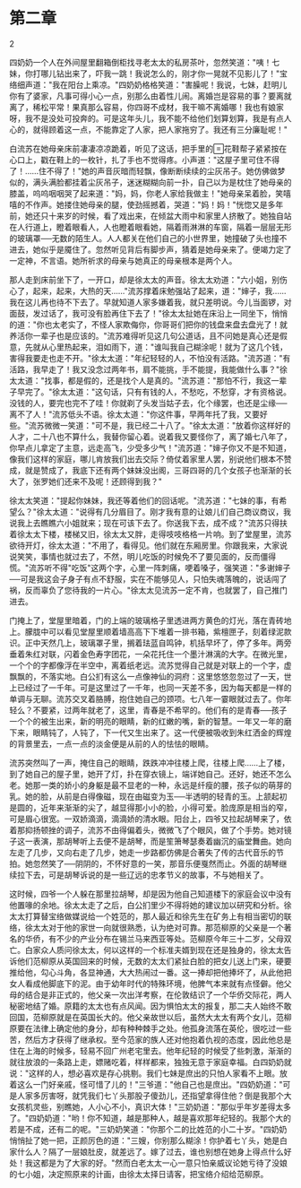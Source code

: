 # 第二章

 

2

四奶奶一个人在外间屋里翻箱倒柜找寻老太太的私房茶叶，忽然笑道："咦！七妹，你打哪儿钻出来了，吓我一跳！我说怎么的，刚才你一晃就不见影儿了！"宝络细声道："我在阳台上乘凉。"四奶奶格格笑道："害臊呢！我说，七妹，赶明儿你有了婆家，凡事可得小心一点，别那么由着性儿闹。离婚岂是容易的事？要离就离了，稀松平常！果真那么容易，你四哥不成材，我干嘛不离婚哪！我也有娘家呀，我不是没处可投奔的。可是这年头儿，我不能不给他们划算划算，我是有点人心的，就得顾着这一点，不能靠定了人家，把人家拖穷了。我还有三分廉耻呢！"

白流苏在她母亲床前凄凄凉凉跪着，听见了这话，把手里的花鞋帮子紧紧按在心口上，戳在鞋上的一枚针，扎了手也不觉得疼。小声道："这屋子里可住不得了！……住不得了！"她的声音灰暗而轻飘，像断断续续的尘灰吊子。她仿佛做梦似的，满头满脸都挂着尘灰吊子，迷迷糊糊向前一扑，自己以为是枕住了她母亲的膝盖，呜呜咽咽哭了起来道："妈，妈，你老人家给我做主！"她母亲呆着脸，笑嘻嘻的不作声。她搂住她母亲的腿，使劲摇撼着，哭道："妈！妈！"恍惚又是多年前，她还只十来岁的时候，看了戏出来，在倾盆大雨中和家里人挤散了。她独自站在人行道上，瞪着眼看人，人也瞪着眼看她，隔着雨淋淋的车窗，隔着一层层无形的玻璃罩──无数的陌生人。人人都关在他们自己的小世界里，她撞破了头也撞不进去，她似乎是魇住了。忽然听见背后有脚步声，猜着是她母亲来了。便竭力定了一定神，不言语。她所祈求的母亲与她真正的母亲根本是两个人。

那人走到床前坐下了，一开口，却是徐太太的声音。徐太太劝道："六小姐，别伤心了，起来，起来，大热的天……"流苏撑着床勉强站了起来，道："婶子，我……我在这儿再也待不下去了。早就知道人家多嫌着我，就只差明说。今儿当面锣，对面鼓，发过话了，我可没有脸再住下去了！"徐太太扯她在床沿上一同坐下，悄悄的道："你也太老实了，不怪人家欺侮你，你哥哥们把你的钱盘来盘去盘光了！就养活你一辈子也是应该的。"流苏难得听见这几句公道话，且不问她是真心还是假意，先就从心里热起来，泪如雨下，道："谁叫我自己糊涂呢！就为了这几个钱，害得我要走也走不开。"徐太太道："年纪轻轻的人，不怕没有活路。"流苏道："有活路，我早走了！我又没念过两年书，肩不能挑，手不能提，我能做什么事？"徐太太道："找事，都是假的，还是找个人是真的。"流苏道："那怕不行，我这一辈子早完了。"徐太太道："这句话，只有有钱的人，不愁吃，不愁穿，才有资格说。没钱的人，要完也完不了哇！你就剃了头发当姑子去，化个缘罢，也还是尘缘──离不了人！"流苏低头不语。徐太太道："你这件事，早两年托了我，又要好些。"流苏微微一笑道："可不是，我已经二十八了。"徐太太道："放着你这样好的人才，二十八也不算什么，我替你留心着。说着我又要怪你了，离了婚七八年了，你早点儿拿定了主意，远走高飞，少受多少气！"流苏道："婶子你又不是不知道，像我们这样的家庭，哪儿肯放我们出去交际？倚仗着家里人罢，别说他们根本不赞成，就是赞成了，我底下还有两个妹妹没出阁，三哥四哥的几个女孩子也渐渐的长大了，张罗她们还来不及呢！还顾得到我？"

徐太太笑道："提起你妹妹，我还等着他们的回话呢。"流苏道："七妹的事，有希望么？"徐太太道："说得有几分眉目了。刚才我有意的让娘儿们自己商议商议，我说我上去瞧瞧六小姐就来；现在可该下去了。你送我下去，成不成？"流苏只得扶着徐太太下楼，楼梯又旧，徐太太又胖，走得吱吱格格一片响。到了堂屋里，流苏欲待开灯，徐太太道："不用了，看得见。他们就在东厢房里。你跟我来，大家说说笑笑，事情也就过去了，不然，明儿吃饭的时候免不了要见面的，反而僵得慌。"流苏听不得"吃饭"这两个字，心里一阵刺痛，哽着嗓子，强笑道："多谢婶子──可是我这会子身子有点不舒服，实在不能够见人，只怕失魂落魄的，说话闯了祸，反而辜负了您待我的一片心。"徐太太见流苏一定不肯，也就罢了，自己推门进去。

门掩上了，堂屋里暗着，门的上端的玻璃格子里透进两方黄色的灯光，落在青砖地上。朦胧中可以看见堂屋里顺着墙高高下下堆着一排书箱，紫檀匣子，刻着绿泥款识。正中天然几上，玻璃罩子里，搁着珐蓝自鸣钟，机括早坏了，停了多年。两旁垂着朱红对联，闪着金色寿字团花，一朵花托住一个墨汁淋漓的大字。在微光里，一个个的字都像浮在半空中，离着纸老远。流苏觉得自己就是对联上的一个字，虚飘飘的，不落实地。白公扪有这么一点像神仙的洞府：这里悠悠忽忽过了一天，世上已经过了一千年。可是这里过了一千年，也同一天差不多，因为每天都是一样的单调与无聊。流苏交叉着胳膊，抱住她自己的颈项。七八年一霎眼就过去了。你年轻么？不要紧，过两年就老了，这里，青春是不希罕的。他们有的是青春──孩子一个个的被生出来，新的明亮的眼睛，新的红嫩的嘴，新的智慧。一年又一年的磨下来，眼睛钝了，人钝了，下一代又生出来了。这一代便被吸收到朱红洒金的辉煌的背景里去，一点一点的淡金便是从前的人的怯怯的眼睛。

流苏突然叫了一声，掩住自己的眼睛，跌跌冲冲往楼上爬，往楼上爬……上了楼，到了她自己的屋子里，她开了灯，扑在穿衣镜上，端详她自己。还好，她还不怎么老。她那一类的娇小的身躯是最不显老的一种，永远是纤瘦的腰，孩子似的萌芽的乳。她的脸，从前是白得像磁，现在由磁变为玉──半透明的轻青的玉。上颔起初是圆的，近年来渐渐的尖了，越显得那小小的脸，小得可爱。脸庞原是相当的窄，可是眉心很宽。一双娇滴滴，滴滴娇的清水眼。阳台上，四爷又拉起胡琴来了，依着那抑扬顿挫的调子，流苏不由得偏着头，微微飞了个眼风，做了个手势。她对镜子这一表演，那胡琴听上去便不是胡琴，而是笙箫琴瑟奏着幽沉的庙堂舞曲。她向左走了几步，又向右走了几步，她走一步路都仿佛是合著失了传的古代音乐的节拍。她忽然笑了──阴阴的，不怀好意的一笑，那音乐便戛然而止。外面的胡琴继续拉下去，可是胡琴诉说的是一些辽远的忠孝节义的故事，不与她相关了。

这时候，四爷一个人躲在那里拉胡琴，却是因为他自己知道楼下的家庭会议中没有他置喙的余地。徐太太走了之后，白公扪里少不得将她的建议加以研究和分析。徐太太打算替宝络做媒说给一个姓范的，那人最近和徐先生在矿务上有相当密切的联络，徐太太对于他的家世一向就很熟悉，认为绝对可靠。那范柳原的父亲是一个著名的华侨，有不少的产业分布在锡兰马来西亚等处。范柳原今年三十二岁，父母双亡。白家众人质问徐太太，何以这样的一个标准夫婿到现在还是独身的，徐太太告诉他们范柳原从英国回来的时候，无数的太太们紧扯白脸的把女儿送上门来，硬要推给他，勾心斗角，各显神通，大大热闹过一番。这一捧却把他捧坏了，从此他把女人看成他脚底下的泥。由于幼年时代的特殊环境，他脾气本来就有点怪僻。他父母的结合是非正式的，他父亲一次出洋考察，在伦敦结识了一个华侨交际花，两人秘密地结了婚。原籍的太太也有点风闻。因为惧怕太太的报复，那二夫人始终不敢回国，范柳原就是在英国长大的。他父亲故世以后，虽然大太太有两个女儿，范柳原要在法律上确定他的身分，却有种种棘手之处。他孤身流落在英伦，很吃过一些苦，然后方才获得了继承权。至今范家的族人还对他抱着仇视的态度，因此他总是住在上海的时候多，轻易不回广州老宅里去。他年纪轻的时候受了些刺激，渐渐的就往放浪的一条路上走，嫖赌吃着，样样都来，独独无意于家庭幸福。白四奶奶就说："这样的人，想必喜欢是存心挑剔。我们七妹是庶出的只怕人家看不上眼。放着这么一门好亲戚，怪可惜了儿的！"三爷道："他自己也是庶出。"四奶奶道："可是人家多厉害呀，就凭我们七丫头那股子傻劲儿，还指望拿得住他？倒是我那个大女孩机灵些，别瞧她，人小心不小，真识大体！"三奶奶道："那似乎年岁差得太多了。"四奶奶道："哟！你不知道，越是那种人，越是喜欢那年纪轻的。我那个大的若是不成，还有二的呢。"三奶奶笑道："你那个二的比姓范的小二十岁。"四奶奶悄悄扯了她一把，正颜厉色的道："三嫂，你别那么糊涂！你护着七丫头，她是白家什么人？隔了一层娘肚皮，就差远了。嫁了过去，谁也别想在她身上得点什么好处！我这都是为了大家的好。"然而白老太太一心一意只怕亲威议论她亏待了没娘的七小姐，决定照原来的计画，由徐太太择日请客，把宝络介绍给范柳原。